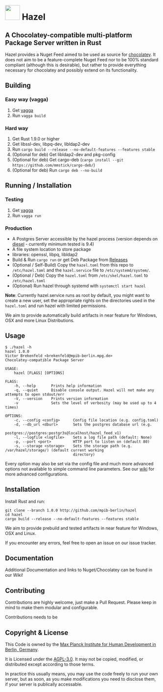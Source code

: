 # <img src="https://github.com/MPIB/hazel/raw/master/icon.png" width="48"> Hazel

## A Chocolatey-compatible multi-platform Package Server written in Rust

Hazel provides a Nuget Feed aimed to be used as source for [chocolatey](https://chocolatey.org/).
It does not aim to be a feature-complete Nuget Feed nor to be 100% standard compliant (although this is desirable),
but rather to provide everything necessary for chocolatey and possibly extend on its functionality.

## Building
### Easy way (vagga)
1. Get [vagga](https://github.com/tailhook/vagga)
2. Run `vagga build`

### Hard way
1. Get Rust 1.9.0 or higher
2. Get libssl-dev, libpq-dev, libldap2-dev
3. Run `cargo build --release --no-default-features --features stable`
4. (Optional for deb) Get libldap2-dev and pkg-config
5. (Optional for deb) Get cargo-deb (`cargo install --git https://github.com/mmstick/cargo-deb/`)
6. (Optional for deb) Run `cargo deb --no-build`

## Running / Installation

### Testing
1. Get [vagga](https://github.com/tailhook/vagga)
2. Run `vagga run`


### Production
- A Postgres Server accessible by the hazel process (version depends on [diesel](https://diesel.rs) - currently minimum tested is 9.4)
- A file system location to store package
- libraries: openssl, libpq, libldap2
- Build & Run `cargo run` or get Deb Package from [Releases](https://github.com/MPIB/hazel/releases)
- (Optional / Self-Build) Copy the `hazel.toml` from this repo to `/etc/hazel.toml` and the `hazel.service` file to `/etc/systemd/system/`.
- (Optional / Deb) Copy the `hazel.toml` from `/etc/skel/hazel.toml` to `/etc/hazel.toml`
- (Optional) Run hazel through systemd with `systemctl start hazel`

**Note**: Currently hazel.service runs as root by default, you might want to create a new user,
set the appropriate rights on the directories used in the `hazel.toml` and run hazel with limited permissions.

We aim to provide automatically build artifacts in near feature for Windows, OSX and more Linux Distributions.

## Usage
```
$ ./hazel -h
hazel 1.0.0
Victor Brekenfeld <brekenfeld@mpib-berlin.mpg.de>
Chocolatey-compatible Package Server

USAGE:
    hazel [FLAGS] [OPTIONS]

FLAGS:
    -h, --help       Prints help information
    -q, --quiet      Disable console output. Hazel will not make any attempts to open stdout/err
    -V, --version    Prints version information
    -v               Sets the level of verbosity (may be used up to 4 times)

OPTIONS:
    -c, --config <config>      Config file location (e.g. config.toml)
    -d, --db_url <dburl>       Sets the postgres database url (e.g.
                               postgres://postgres:postgr3s@localhost/hazel_feed_v1)
    -l, --logfile <logfile>    Sets a log file path (default: None)
    -p, --port <port>          HTTP port to listen on (default 80)
    -s, --storage <storage>    Sets the storage path (e.g. /var/hazel/storage/) (default current working
                               directory)
```

Every option may also be set via the config file and much more advanced options not available to simple command line parameters. See our [wiki](https://github.com/MPIB/hazel/wiki) for more advanced configurations.

## Installation

Install Rust and run:
```
git clone --branch 1.0.0 http://github.com/mpib-berlin/hazel
cd hazel
cargo build --release --no-default-features --features stable
```

We aim to provide prebuild and tested artifacts in near feature for Windows, OSX and Linux.

If you encounter any errors, feel free to open an issue on our issue tracker.

## Documentation

Additional Documentation and links to Nuget/Chocolatey can be found in our Wiki!

## Contributing

Contributions are highly welcome, just make a Pull Request.
Please keep in mind to make them modular and configurable.

Contributions needs to be

## Copyright & License

This Code is owned by the [Max Planck Institute for Human Development in Berlin, Germany](https://www.mpib-berlin.mpg.de/en).

It is Licensed under the [AGPL-3.0](LICENSE.AGPL3).
It may not be copied, modified, or distributed except according to those terms.

In practice this usually means, you may use the code freely to run your own server, but as soon, as you make modifications you need to disclose them, if your server is publically accessable.
